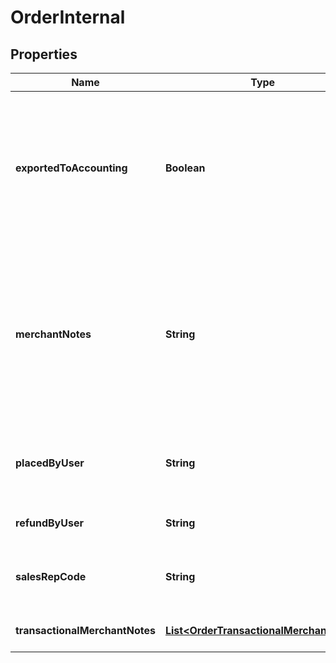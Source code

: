 

# OrderInternal


## Properties

| Name | Type | Description | Notes |
|------------ | ------------- | ------------- | -------------|
|**exportedToAccounting** | **Boolean** | True if the order has been exported to QuickBooks. If QuickBooks is not configured, then this will already be true |  [optional] |
|**merchantNotes** | **String** | Merchant notes.  Full notes in non-transactional mode.  Just used to write a new merchant note when transaction merchant notes enabled. |  [optional] |
|**placedByUser** | **String** | If placed via the BEOE, this is the user that placed the order |  [optional] |
|**refundByUser** | **String** | User that issued the refund |  [optional] |
|**salesRepCode** | **String** | Sales rep code associated with the order |  [optional] |
|**transactionalMerchantNotes** | [**List&lt;OrderTransactionalMerchantNote&gt;**](OrderTransactionalMerchantNote.md) | Transactional merchant notes |  [optional] |



